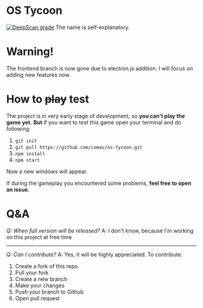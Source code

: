 ﻿# OS Tycoon
[![DeepScan grade](https://deepscan.io/api/teams/12160/projects/15140/branches/298814/badge/grade.svg)](https://deepscan.io/dashboard#view=project&tid=12160&pid=15140&bid=298814)
The name is self-explanatory. 

# Warning!
The frontend branch is now gone due to electron.js addition. I will focus on adding new features now.
# How to ~~play~~ test
The project is in very early stage of development, so **you can't play the game yet.** **But** if you want to test this game open your terminal and do following:
1. `git init`
2. `git pull https://github.com/comav/os-tycoon.git`
3. `npm install`
4. `npm start`

Now a new windows will appear.

If during the gameplay you encountered some problems, **feel free to open an issue.**

# Q&A
*Q: When full version will be released?*
A: I don't know, because I'm working on this project at free time
- - -
*Q: Can I contribute?*
A: Yes, it will be highly appreciated. To contribute:
1. Create a fork of this repo
2. Pull your fork
3. Create a new branch
4. Make your changes
5. Push your branch to Github
6. Open pull request